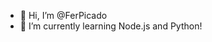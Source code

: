 - 👋 Hi, I’m @FerPicado
- 🌱 I’m currently learning Node.js and Python!



<!---
FerPicado/FerPicado is a ✨ special ✨ repository because its `README.md` (this file) appears on your GitHub profile.
You can click the Preview link to take a look at your changes.
--->
